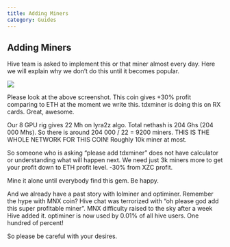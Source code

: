 ```yaml
---
title: Adding Miners
category: Guides
---
```


## Adding Miners
Hive team is asked to implement this or that miner almost every day. Here we will explain why we don’t do this until it becomes popular.

<img src="http://forum.hiveos.farm/uploads/editor/r6/dyqion5c9r9u.png">

Please look at the above screenshot. This coin gives +30% profit comparing to ETH at the moment we write this. tdxminer is doing this on RX cards. Great, awesome.

Our 8 GPU rig gives 22 Mh on lyra2z algo. Total nethash is 204 Ghs (204 000 Mhs). So there is around 204 000 / 22 = 9200 miners. THIS IS THE WHOLE NETWORK FOR THIS COIN! Roughly 10k miner at most.

So someone who is asking “please add tdxminer” does not have calculator or understanding what will happen next. We need just 3k miners more to get your profit down to ETH profit level. -30% from XZC profit.

Mine it alone until everybody find this gem. Be happy.

And we already have a past story with lolminer and optiminer. Remember the hype with MNX coin? Hive chat was terrorized with “oh please god add this super profitable miner”. MNX difficulty raised to the sky after a week Hive added it. optiminer is now used by 0.01% of all hive users. One hundred of percent!

So please be careful with your desires.
